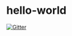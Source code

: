 # hello-world

[![Gitter](https://badges.gitter.im/Join%20Chat.svg)](https://gitter.im/cisc220/hello-world?utm_source=badge&utm_medium=badge&utm_campaign=pr-badge&utm_content=badge)